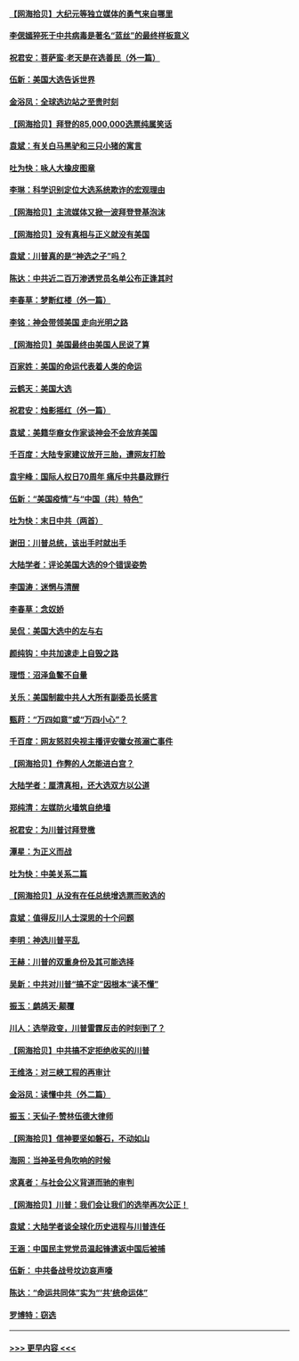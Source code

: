 #### [【网海拾贝】大纪元等独立媒体的勇气来自哪里](../pages/nsc993/n12629961.md?t=12191551) 
#### [李偲嫣猝死于中共病毒是著名“蓝丝”的最终样板意义](../pages/nsc993/n12628812.md?t=12191551) 
#### [祝君安：菩萨蛮·老天是在选善民（外一篇）](../pages/nsc993/n12628793.md?t=12191551) 
#### [伍新：美国大选告诉世界](../pages/nsc993/n12628768.md?t=12191551) 
#### [金浴凤：全球选边站之至贵时刻](../pages/nsc993/n12627318.md?t=12191551) 
#### [【网海拾贝】拜登的85,000,000选票纯属笑话](../pages/nsc993/n12626569.md?t=12191551) 
#### [袁斌：有关白马黑驴和三只小猪的寓言](../pages/nsc993/n12626198.md?t=12191551) 
#### [吐为快：咏人大橡皮图章](../pages/nsc993/n12624470.md?t=12191551) 
#### [李琳：科学识别定位大选系统欺诈的宏观理由](../pages/nsc993/n12624340.md?t=12191551) 
#### [【网海拾贝】主流媒体又掀一波拜登登基泡沫](../pages/nsc993/n12624000.md?t=12191551) 
#### [【网海拾贝】没有真相与正义就没有美国](../pages/nsc993/n12621885.md?t=12191551) 
#### [袁斌：川普真的是“神选之子”吗？](../pages/nsc993/n12621749.md?t=12191551) 
#### [陈达：中共近二百万渗透党员名单公布正逢其时](../pages/nsc993/n12620870.md?t=12191551) 
#### [李春草：梦断红楼（外一篇）](../pages/nsc993/n12619122.md?t=12191551) 
#### [李铭：神会带领美国 走向光明之路](../pages/nsc993/n12618584.md?t=12191551) 
#### [【网海拾贝】美国最终由美国人民说了算](../pages/nsc993/n12617255.md?t=12191551) 
#### [百家姓：美国的命运代表着人类的命运](../pages/nsc993/n12615838.md?t=12191551) 
#### [云鹤天：美国大选](../pages/nsc993/n12615994.md?t=12191551) 
#### [祝君安：烛影摇红（外一篇）](../pages/nsc993/n12615975.md?t=12191551) 
#### [袁斌：美籍华裔女作家谈神会不会放弃美国](../pages/nsc993/n12615263.md?t=12191551) 
#### [千百度：大陆专家建议放开三胎，遭网友打脸](../pages/nsc993/n12614456.md?t=12191551) 
#### [袁宇峰：国际人权日70周年 痛斥中共暴政罪行](../pages/nsc993/n12611965.md?t=12191551) 
#### [伍新：“美国疫情”与“中国（共）特色”](../pages/nsc993/n12611463.md?t=12191551) 
#### [吐为快：末日中共（两首）](../pages/nsc993/n12611461.md?t=12191551) 
#### [谢田：川普总统，该出手时就出手](../pages/nsc993/n12610905.md?t=12191551) 
#### [大陆学者：评论美国大选的9个错误姿势](../pages/nsc993/n12609586.md?t=12191551) 
#### [李国涛：迷惘与清醒](../pages/nsc993/n12607532.md?t=12191551) 
#### [李春草：念奴娇](../pages/nsc993/n12607083.md?t=12191551) 
#### [吴侃：美国大选中的左与右](../pages/nsc993/n12607054.md?t=12191551) 
#### [颜纯钩：中共加速走上自毁之路](../pages/nsc993/n12606473.md?t=12191551) 
#### [理悟：沼泽鱼鳖不自量](../pages/nsc993/n12606454.md?t=12191551) 
#### [关乐：美国制裁中共人大所有副委员长感言](../pages/nsc993/n12606442.md?t=12191551) 
#### [甄莳：“万四如意”或“万四小心”？](../pages/nsc993/n12606091.md?t=12191551) 
#### [千百度：网友怒怼央视主播评安徽女孩溺亡事件](../pages/nsc993/n12605370.md?t=12191551) 
#### [【网海拾贝】作弊的人怎能进白宫？](../pages/nsc993/n12603546.md?t=12191551) 
#### [大陆学者：厘清真相，还大选双方以公道](../pages/nsc993/n12603475.md?t=12191551) 
#### [郑纯清：左媒防火墙筑自绝墙](../pages/nsc993/n12602226.md?t=12191551) 
#### [祝君安：为川普讨拜登檄](../pages/nsc993/n12602199.md?t=12191551) 
#### [潭星：为正义而战](../pages/nsc993/n12600926.md?t=12191551) 
#### [吐为快：中美关系二篇](../pages/nsc993/n12600908.md?t=12191551) 
#### [【网海拾贝】从没有在任总统增选票而败选的](../pages/nsc993/n12600435.md?t=12191551) 
#### [袁斌：值得反川人士深思的十个问题](../pages/nsc993/n12600332.md?t=12191551) 
#### [李明：神选川普平乱](../pages/nsc993/n12599751.md?t=12191551) 
#### [王赫：川普的双重身份及其可能选择](../pages/nsc993/n12599723.md?t=12191551) 
#### [吴新：中共对川普“搞不定”因根本“读不懂”](../pages/nsc993/n12599502.md?t=12191551) 
#### [振玉：鹧鸪天‧颠覆](../pages/nsc993/n12599494.md?t=12191551) 
#### [川人：选举政变，川普雷霆反击的时刻到了？](../pages/nsc993/n12599291.md?t=12191551) 
#### [【网海拾贝】中共搞不定拒绝收买的川普](../pages/nsc993/n12598955.md?t=12191551) 
#### [王维洛：对三峡工程的再审计](../pages/nsc993/n12598436.md?t=12191551) 
#### [金浴凤：读懂中共（外二篇）](../pages/nsc993/n12597943.md?t=12191551) 
#### [振玉：天仙子‧赞林伍德大律师](../pages/nsc993/n12597929.md?t=12191551) 
#### [【网海拾贝】信神要坚如磐石，不动如山](../pages/nsc993/n12597901.md?t=12191551) 
#### [海网：当神圣号角吹响的时候](../pages/nsc993/n12595891.md?t=12191551) 
#### [求真者：与社会公义背道而驰的审判](../pages/nsc993/n12595868.md?t=12191551) 
#### [【网海拾贝】川普：我们会让我们的选举再次公正！](../pages/nsc993/n12594930.md?t=12191551) 
#### [袁斌：大陆学者谈全球化历史进程与川普连任](../pages/nsc993/n12594690.md?t=12191551) 
#### [王涵：中国民主党党员温起锋遣返中国后被捕](../pages/nsc993/n12594540.md?t=12191551) 
#### [伍新： 中共备战号坟边哀声嚎](../pages/nsc993/n12593086.md?t=12191551) 
#### [陈达：“命运共同体”实为“‘共’统命运体”](../pages/nsc993/n12590865.md?t=12191551) 
#### [罗博特：窃选](../pages/nsc993/n12590619.md?t=12191551) 

----
#### [ >>> 更早内容 <<< ](../indexes/nsc993-earlier.md)
